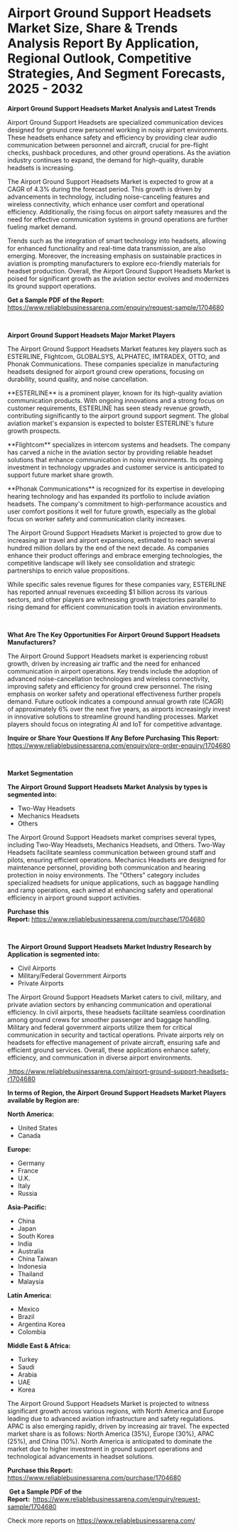 <p><h1>Airport Ground Support Headsets Market Size, Share & Trends Analysis Report By Application, Regional Outlook, Competitive Strategies, And Segment Forecasts, 2025 - 2032</h1></p><p><strong>Airport Ground Support Headsets Market Analysis and Latest Trends</strong></p>
<p><p>Airport Ground Support Headsets are specialized communication devices designed for ground crew personnel working in noisy airport environments. These headsets enhance safety and efficiency by providing clear audio communication between personnel and aircraft, crucial for pre-flight checks, pushback procedures, and other ground operations. As the aviation industry continues to expand, the demand for high-quality, durable headsets is increasing.</p><p>The Airport Ground Support Headsets Market is expected to grow at a CAGR of 4.3% during the forecast period. This growth is driven by advancements in technology, including noise-canceling features and wireless connectivity, which enhance user comfort and operational efficiency. Additionally, the rising focus on airport safety measures and the need for effective communication systems in ground operations are further fueling market demand. </p><p>Trends such as the integration of smart technology into headsets, allowing for enhanced functionality and real-time data transmission, are also emerging. Moreover, the increasing emphasis on sustainable practices in aviation is prompting manufacturers to explore eco-friendly materials for headset production. Overall, the Airport Ground Support Headsets Market is poised for significant growth as the aviation sector evolves and modernizes its ground support operations.</p></p>
<p><strong>Get a Sample PDF of the Report:&nbsp;</strong> <a href="https://www.reliablebusinessarena.com/enquiry/request-sample/1704680?utm_campaign=3501&utm_medium=2&utm_source=Github&utm_content=ia&utm_term=27032025&utm_id=airport-ground-support-headsets">https://www.reliablebusinessarena.com/enquiry/request-sample/1704680</a></p>
<p>&nbsp;</p>
<p><strong>Airport Ground Support Headsets Major Market Players</strong></p>
<p><p>The Airport Ground Support Headsets Market features key players such as ESTERLINE, Flightcom, GLOBALSYS, ALPHATEC, IMTRADEX, OTTO, and Phonak Communications. These companies specialize in manufacturing headsets designed for airport ground crew operations, focusing on durability, sound quality, and noise cancellation.</p><p>**ESTERLINE** is a prominent player, known for its high-quality aviation communication products. With ongoing innovations and a strong focus on customer requirements, ESTERLINE has seen steady revenue growth, contributing significantly to the airport ground support segment. The global aviation market's expansion is expected to bolster ESTERLINE's future growth prospects.</p><p>**Flightcom** specializes in intercom systems and headsets. The company has carved a niche in the aviation sector by providing reliable headset solutions that enhance communication in noisy environments. Its ongoing investment in technology upgrades and customer service is anticipated to support future market share growth.</p><p>**Phonak Communications** is recognized for its expertise in developing hearing technology and has expanded its portfolio to include aviation headsets. The company's commitment to high-performance acoustics and user comfort positions it well for future growth, especially as the global focus on worker safety and communication clarity increases.</p><p>The Airport Ground Support Headsets Market is projected to grow due to increasing air travel and airport expansions, estimated to reach several hundred million dollars by the end of the next decade. As companies enhance their product offerings and embrace emerging technologies, the competitive landscape will likely see consolidation and strategic partnerships to enrich value propositions.</p><p>While specific sales revenue figures for these companies vary, ESTERLINE has reported annual revenues exceeding $1 billion across its various sectors, and other players are witnessing growth trajectories parallel to rising demand for efficient communication tools in aviation environments.</p></p>
<p>&nbsp;</p>
<p><strong>What Are The Key Opportunities For Airport Ground Support Headsets Manufacturers?</strong></p>
<p><p>The Airport Ground Support Headsets market is experiencing robust growth, driven by increasing air traffic and the need for enhanced communication in airport operations. Key trends include the adoption of advanced noise-cancellation technologies and wireless connectivity, improving safety and efficiency for ground crew personnel. The rising emphasis on worker safety and operational effectiveness further propels demand. Future outlook indicates a compound annual growth rate (CAGR) of approximately 6% over the next five years, as airports increasingly invest in innovative solutions to streamline ground handling processes. Market players should focus on integrating AI and IoT for competitive advantage.</p></p>
<p><strong>Inquire or Share Your Questions If Any Before Purchasing This Report:</strong> <a href="https://www.reliablebusinessarena.com/enquiry/pre-order-enquiry/1704680?utm_campaign=3501&utm_medium=2&utm_source=Github&utm_content=ia&utm_term=27032025&utm_id=airport-ground-support-headsets">https://www.reliablebusinessarena.com/enquiry/pre-order-enquiry/1704680</a></p>
<p>&nbsp;</p>
<p><strong>Market Segmentation</strong></p>
<p><strong>The Airport Ground Support Headsets Market Analysis by types is segmented into:</strong></p>
<p><ul><li>Two-Way Headsets</li><li>Mechanics Headsets</li><li>Others</li></ul></p>
<p><p>The Airport Ground Support Headsets market comprises several types, including Two-Way Headsets, Mechanics Headsets, and Others. Two-Way Headsets facilitate seamless communication between ground staff and pilots, ensuring efficient operations. Mechanics Headsets are designed for maintenance personnel, providing both communication and hearing protection in noisy environments. The "Others" category includes specialized headsets for unique applications, such as baggage handling and ramp operations, each aimed at enhancing safety and operational efficiency in airport ground support activities.</p></p>
<p><strong>Purchase this Report:&nbsp;</strong><a href="https://www.reliablebusinessarena.com/purchase/1704680?utm_campaign=3501&utm_medium=2&utm_source=Github&utm_content=ia&utm_term=27032025&utm_id=airport-ground-support-headsets">https://www.reliablebusinessarena.com/purchase/1704680</a></p>
<p>&nbsp;</p>
<p><strong>The Airport Ground Support Headsets Market Industry Research by Application is segmented into:</strong></p>
<p><ul><li>Civil Airports</li><li>Military/Federal Government Airports</li><li>Private Airports</li></ul></p>
<p><p>The Airport Ground Support Headsets Market caters to civil, military, and private aviation sectors by enhancing communication and operational efficiency. In civil airports, these headsets facilitate seamless coordination among ground crews for smoother passenger and baggage handling. Military and federal government airports utilize them for critical communication in security and tactical operations. Private airports rely on headsets for effective management of private aircraft, ensuring safe and efficient ground services. Overall, these applications enhance safety, efficiency, and communication in diverse airport environments.</p></p>
<p><a href="https://www.reliablebusinessarena.com/airport-ground-support-headsets-r1704680?utm_campaign=3501&utm_medium=2&utm_source=Github&utm_content=ia&utm_term=27032025&utm_id=airport-ground-support-headsets">&nbsp;https://www.reliablebusinessarena.com/airport-ground-support-headsets-r1704680</a></p>
<p><strong>In terms of Region, the Airport Ground Support Headsets Market Players available by Region are:</strong></p>
<p>
    <p> <strong> North America: </strong>
        <ul>
            <li>United States</li>
            <li>Canada</li>
        </ul>
        </p> 
    <p> <strong> Europe: </strong>
        <ul>
            <li>Germany</li>
            <li>France</li>
            <li>U.K.</li>
            <li>Italy</li>
            <li>Russia</li>
        </ul>
        </p> 
    <p> <strong> Asia-Pacific: </strong>
        <ul>
            <li>China</li>
            <li>Japan</li>
            <li>South Korea</li>
            <li>India</li>
            <li>Australia</li>
            <li>China Taiwan</li>
            <li>Indonesia</li>
            <li>Thailand</li>
            <li>Malaysia</li>
        </ul>
        </p> 
    <p> <strong> Latin America: </strong>
        <ul>
            <li>Mexico</li>
            <li>Brazil</li>
            <li>Argentina Korea</li>
            <li>Colombia</li>
        </ul>
        </p> 
    <p> <strong> Middle East & Africa: </strong>
        <ul>
            <li>Turkey</li>
            <li>Saudi</li>
            <li>Arabia</li>
            <li>UAE</li>
            <li>Korea</li>
        </ul>
    </p>
    </p>
<p><p>The Airport Ground Support Headsets Market is projected to witness significant growth across various regions, with North America and Europe leading due to advanced aviation infrastructure and safety regulations. APAC is also emerging rapidly, driven by increasing air travel. The expected market share is as follows: North America (35%), Europe (30%), APAC (25%), and China (10%). North America is anticipated to dominate the market due to higher investment in ground support operations and technological advancements in headset solutions.</p></p>
<p><strong>Purchase this Report: </strong><a href="https://www.reliablebusinessarena.com/purchase/1704680?utm_campaign=3501&utm_medium=2&utm_source=Github&utm_content=ia&utm_term=27032025&utm_id=airport-ground-support-headsets">https://www.reliablebusinessarena.com/purchase/1704680</a></p>
<p>&nbsp;<strong>Get a Sample PDF of the Report:&nbsp;&nbsp;</strong><a href="https://www.reliablebusinessarena.com/enquiry/request-sample/1704680?utm_campaign=3501&utm_medium=2&utm_source=Github&utm_content=ia&utm_term=27032025&utm_id=airport-ground-support-headsets">https://www.reliablebusinessarena.com/enquiry/request-sample/1704680</a></p>
<p><strong></strong></p>
<p>Check more reports on <a href="https://www.reliablebusinessarena.com/?utm_campaign=3501&utm_medium=2&utm_source=Github&utm_content=ia&utm_term=27032025&utm_id=airport-ground-support-headsets">https://www.reliablebusinessarena.com/</a></p>